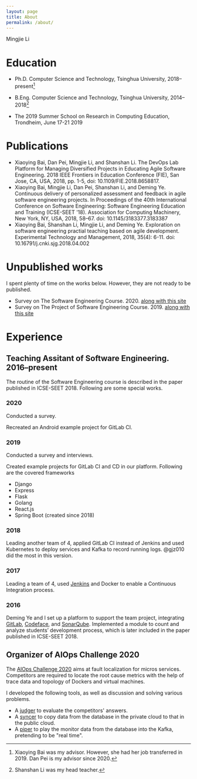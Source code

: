 ```yaml
---
layout: page
title: About
permalink: /about/
---
```

Mingjie Li

# Education

- Ph.D. Computer Science and Technology, Tsinghua University, 2018–present[^advisor]
- B.Eng. Computer Science and Technology, Tsinghua University, 2014–2018[^head-teacher]

- The 2019 Summer School on Research in Computing Education, Trondheim, June 17-21 2019

# Publications

- Xiaoying Bai, Dan Pei, Mingjie Li, and Shanshan Li. The DevOps Lab Platform for Managing Diversified Projects in Educating Agile Software Engineering. 2018 IEEE Frontiers in Education Conference (FIE), San Jose, CA, USA, 2018, pp. 1-5, doi: 10.1109/FIE.2018.8658817.
- Xiaoying Bai, Mingjie Li, Dan Pei, Shanshan Li, and Deming Ye. Continuous delivery of personalized assessment and feedback in agile software engineering projects. In Proceedings of the 40th International Conference on Software Engineering: Software Engineering Education and Training (ICSE-SEET '18). Association for Computing Machinery, New York, NY, USA, 2018, 58–67. doi: 10.1145/3183377.3183387
- Xiaoying Bai, Shanshan Li, Mingjie Li, and Deming Ye. Exploration on software engineering practial teaching based on agile development. Experimental Technology and Management, 2018, 35(4): 6-11. doi: 10.16791/j.cnki.sjg.2018.04.002

# Unpublished works

I spent plenty of time on the works below.
However, they are not ready to be published.

- Survey on The Software Engineering Course. 2020. [along with this site](/assets/report/2020软件工程课程情况调查.pdf)
- Survey on The Project of Software Engineering Course. 2019. [along with this site](/assets/report/2019软件工程作业情况调查.pdf)

# Experience

## Teaching Assitant of Software Engineering. 2016–present

The routine of the Software Engineering course is described in the paper published in ICSE-SEET 2018.
Following are some special works.

### 2020

Conducted a survey.

Recreated an Android example project for GitLab CI.

### 2019

Conducted a survey and interviews.

Created example projects for GitLab CI and CD in our platform.
Following are the covered frameworks
- Django
- Express
- Flask
- Golang
- React.js
- Spring Boot (created since 2018)

### 2018

Leading another team of 4, applied GitLab CI instead of Jenkins and used Kubernetes to deploy services and Kafka to record running logs.
@gjz010 did the most in this version.

### 2017

Leading a team of 4, used [Jenkins](https://www.jenkins.io) and Docker to enable a Continuous Integration process.

### 2016

Deming Ye and I set up a platform to support the team project, integrating [GitLab](https://about.gitlab.com), [Codeface](https://github.com/siemens/codeface), and [SonarQube](https://www.sonarqube.org).
Implemented a module to count and analyze students’ development process, which is later included in the paper published in ICSE-SEET 2018.

## Organizer of AIOps Challenge 2020

The [AIOps Challenge 2020](http://iops.ai/competition_detail/?competition_id=15&flag=1) aims at fault localization for micros services. 
Competitors are required to locate the root cause metrics with the help of trace data and topology of Dockers and virtual machines. 

I developed the following tools, as well as discussion and solving various problems.

- A [judger](https://github.com/NetManAIOps/aiops2020-judge) to evaluate the competitors' answers.
- A [syncer](https://gitee.com/limjcst/mysql-sync) to copy data from the database in the private cloud to that in the public cloud.
- A [piper](https://gitee.com/limjcst/log-pipe) to play the monitor data from the database into the Kafka, pretending to be "real time".

[^advisor]: Xiaoying Bai was my advisor. However, she had her job transferred in 2019. Dan Pei is my advisor since 2020.
[^head-teacher]: Shanshan Li was my head teacher.
